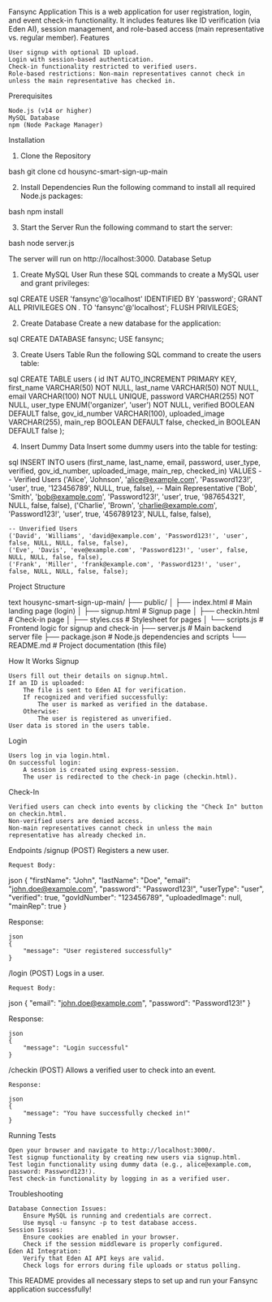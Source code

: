 Fansync Application
This is a web application for user registration, login, and event check-in functionality. It includes features like ID verification (via Eden AI), session management, and role-based access (main representative vs. regular member).
Features

    User signup with optional ID upload.
    Login with session-based authentication.
    Check-in functionality restricted to verified users.
    Role-based restrictions: Non-main representatives cannot check in unless the main representative has checked in.

Prerequisites

    Node.js (v14 or higher)
    MySQL Database
    npm (Node Package Manager)

Installation
1. Clone the Repository

bash
git clone <repository-url>
cd housync-smart-sign-up-main

2. Install Dependencies
Run the following command to install all required Node.js packages:

bash
npm install

3. Start the Server
Run the following command to start the server:

bash
node server.js

The server will run on http://localhost:3000.
Database Setup
1. Create MySQL User
Run these SQL commands to create a MySQL user and grant privileges:

sql
CREATE USER 'fansync'@'localhost' IDENTIFIED BY 'password';
GRANT ALL PRIVILEGES ON *.* TO 'fansync'@'localhost';
FLUSH PRIVILEGES;

2. Create Database
Create a new database for the application:

sql
CREATE DATABASE fansync;
USE fansync;

3. Create Users Table
Run the following SQL command to create the users table:

sql
CREATE TABLE users (
    id INT AUTO_INCREMENT PRIMARY KEY,
    first_name VARCHAR(50) NOT NULL,
    last_name VARCHAR(50) NOT NULL,
    email VARCHAR(100) NOT NULL UNIQUE,
    password VARCHAR(255) NOT NULL,
    user_type ENUM('organizer', 'user') NOT NULL,
    verified BOOLEAN DEFAULT false,
    gov_id_number VARCHAR(100),
    uploaded_image VARCHAR(255),
    main_rep BOOLEAN DEFAULT false,
    checked_in BOOLEAN DEFAULT false
);

4. Insert Dummy Data
Insert some dummy users into the table for testing:

sql
INSERT INTO users (first_name, last_name, email, password, user_type, verified, gov_id_number, uploaded_image, main_rep, checked_in)
VALUES
    -- Verified Users
    ('Alice', 'Johnson', 'alice@example.com', 'Password123!', 'user', true, '123456789', NULL, true, false), -- Main Representative
    ('Bob', 'Smith', 'bob@example.com', 'Password123!', 'user', true, '987654321', NULL, false, false),
    ('Charlie', 'Brown', 'charlie@example.com', 'Password123!', 'user', true, '456789123', NULL, false, false),

    -- Unverified Users
    ('David', 'Williams', 'david@example.com', 'Password123!', 'user', false, NULL, NULL, false, false),
    ('Eve', 'Davis', 'eve@example.com', 'Password123!', 'user', false, NULL, NULL, false, false),
    ('Frank', 'Miller', 'frank@example.com', 'Password123!', 'user', false, NULL, NULL, false, false);

Project Structure

text
housync-smart-sign-up-main/
├── public/
│   ├── index.html          # Main landing page (login)
│   ├── signup.html         # Signup page
│   ├── checkin.html        # Check-in page
│   ├── styles.css          # Stylesheet for pages
│   └── scripts.js          # Frontend logic for signup and check-in
├── server.js               # Main backend server file
├── package.json            # Node.js dependencies and scripts
└── README.md               # Project documentation (this file)

How It Works
Signup

    Users fill out their details on signup.html.
    If an ID is uploaded:
        The file is sent to Eden AI for verification.
        If recognized and verified successfully:
            The user is marked as verified in the database.
        Otherwise:
            The user is registered as unverified.
    User data is stored in the users table.

Login

    Users log in via login.html.
    On successful login:
        A session is created using express-session.
        The user is redirected to the check-in page (checkin.html).

Check-In

    Verified users can check into events by clicking the "Check In" button on checkin.html.
    Non-verified users are denied access.
    Non-main representatives cannot check in unless the main representative has already checked in.

Endpoints
/signup (POST)
Registers a new user.

    Request Body:

json
{
    "firstName": "John",
    "lastName": "Doe",
    "email": "john.doe@example.com",
    "password": "Password123!",
    "userType": "user",
    "verified": true,
    "govIdNumber": "123456789",
    "uploadedImage": null,
    "mainRep": true
}

Response:

    json
    {
        "message": "User registered successfully"
    }

/login (POST)
Logs in a user.

    Request Body:

json
{
    "email": "john.doe@example.com",
    "password": "Password123!"
}

Response:

    json
    {
        "message": "Login successful"
    }

/checkin (POST)
Allows a verified user to check into an event.

    Response:

    json
    {
        "message": "You have successfully checked in!"
    }

Running Tests

    Open your browser and navigate to http://localhost:3000/.
    Test signup functionality by creating new users via signup.html.
    Test login functionality using dummy data (e.g., alice@example.com, password: Password123!).
    Test check-in functionality by logging in as a verified user.

Troubleshooting

    Database Connection Issues:
        Ensure MySQL is running and credentials are correct.
        Use mysql -u fansync -p to test database access.
    Session Issues:
        Ensure cookies are enabled in your browser.
        Check if the session middleware is properly configured.
    Eden AI Integration:
        Verify that Eden AI API keys are valid.
        Check logs for errors during file uploads or status polling.

This README provides all necessary steps to set up and run your Fansync application successfully!